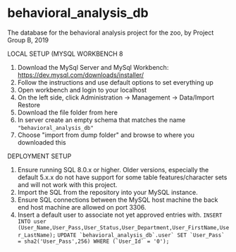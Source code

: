 # behavioral_analysis_db
The database for the behavioral analysis project for the zoo, by Project Group B, 2019


LOCAL SETUP (MYSQL WORKBENCH 8

1) Download the MySql Server and MySql Workbench:
https://dev.mysql.com/downloads/installer/
2) Follow the instructions and use default options to set everything up
3) Open workbench and login to your localhost
4) On the left side, click Administration -> Management -> Data/Import Restore
5) Download the file folder from here
6) In server create an empty schema that matches the name `"behavioral_analysis_db"`
7) Choose "import from dump folder" and browse to where you downloaded this

DEPLOYMENT SETUP
1) Ensure running SQL 8.0.x or higher. Older versions, especially the default 5.x.x do not have support for some table features/character sets and will not work with this project.
2) Import the SQL from the repository into your MySQL instance. 
3) Ensure SQL connections between the MySQL host machine the back end host machine are allowed on port 3306. 
4) Insert a default user to associate not yet approved entries with.
  `INSERT INTO user (User_Name,User_Pass,User_Status,User_Department,User_FirstName,User_LastName);`
  ``UPDATE `behavioral_analysis_db`.user` SET `User_Pass` = sha2('User_Pass',256) WHERE (`User_Id` = '0');``
